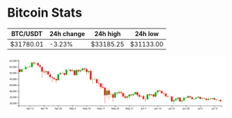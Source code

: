# Bitcoin Stats

BTC/USDT|24h change|24h high|24h low|
|---|---|---|---|
|$31780.01|-3.23%|$33185.25|$31133.00|

<img src="./chart.svg">
